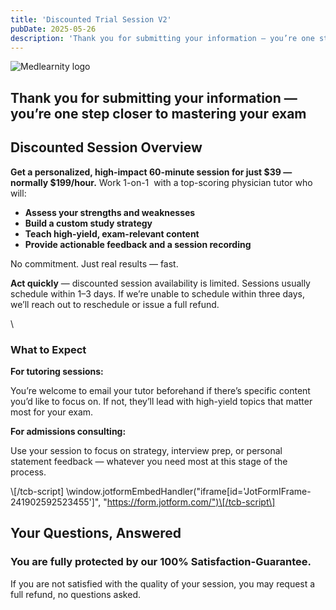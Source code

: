 ```yaml
---
title: 'Discounted Trial Session V2'
pubDate: 2025-05-26
description: 'Thank you for submitting your information — you’re one step closer to mastering your exam.'
---
```


![Medlearnity logo](https://i2xfwztd2ksbegse.public.blob.vercel-storage.com/wp/2020/08/logo_Med_Learnity.svg 'logo_Med_Learnity')

## Thank you for submitting your information — you’re one step closer to mastering your exam

## Discounted Session Overview

**Get a personalized, high-impact 60-minute session for just $39 — normally $199/hour.** Work 1-on-1  with a top-scoring physician tutor who will:

- **Assess your strengths and weaknesses**
- **Build a custom study strategy**
- **Teach high-yield, exam-relevant content**
- **Provide actionable feedback and a session recording**

No commitment. Just real results — fast.

**Act quickly** — discounted session availability is limited. Sessions usually schedule within 1–3 days. If we’re unable to schedule within three days, we’ll reach out to reschedule or issue a full refund.

\

### What to Expect

**For tutoring sessions:**

You’re welcome to email your tutor beforehand if there’s specific content you’d like to focus on. If not, they’ll lead with high-yield topics that matter most for your exam.

**For admissions consulting:**

Use your session to focus on strategy, interview prep, or personal statement feedback — whatever you need most at this stage of the process.

\\[/tcb-script\] \window.jotformEmbedHandler("iframe\[id='JotFormIFrame-241902592523455'\]", "https://form.jotform.com/")\[/tcb-script\]

## Your Questions, Answered

### You are fully protected by our 100% Satisfaction-Guarantee.

If you are not satisfied with the quality of your session, you may request a full refund, no questions asked.
